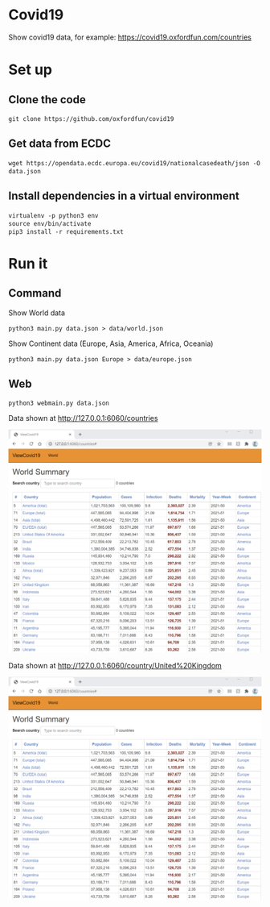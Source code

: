 # Covid19
Show covid19 data, for example:  https://covid19.oxfordfun.com/countries

# Set up

## Clone the code
```
git clone https://github.com/oxfordfun/covid19 
```
## Get data from ECDC
```
wget https://opendata.ecdc.europa.eu/covid19/nationalcasedeath/json -O data.json
```

## Install dependencies in a virtual environment
```
virtualenv -p python3 env
source env/bin/activate
pip3 install -r requirements.txt
```
# Run it
## Command
Show World data

```
python3 main.py data.json > data/world.json 
```

Show Continent data (Europe, Asia, America, Africa, Oceania)

```
python3 main.py data.json Europe > data/europe.json
```

## Web
```
python3 webmain.py data.json 
```
Data shown at http://127.0.0.1:6060/countries

![Countries Data](data/Countries.png?raw=true "Countries")

Data shown at http://127.0.0.1:6060/country/United%20Kingdom

![UK Data](data/Countries.png?raw=true "UK")
